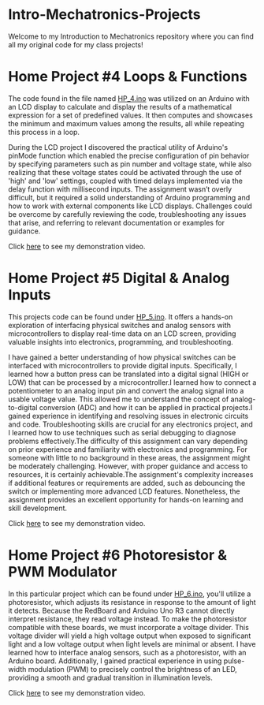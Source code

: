 # Intro-Mechatronics-Projects
Welcome to my Introduction to Mechatronics repository where you can find all my original code for my class projects!

# Home Project #4 Loops & Functions 
The code found in the file named [HP_4.ino](https://github.com/stevenrodriguezz/Intro-Mechatronics-Projects-/blob/main/HP_4.ino) was utilized on an Arduino with an LCD display to calculate and display the results of a mathematical expression for a set of predefined values. It then computes and showcases the minimum and maximum values among the results, all while repeating this process in a loop.

During the LCD project I discovered the practical utility of Arduino's pinMode function which enabled the precise configuration of pin behavior by specifying parameters such as pin number and voltage state, while also realizing that these voltage states could be activated through the use of 'high' and 'low' settings, coupled with timed delays implemented via the delay function with millisecond inputs. The assignment wasn’t overly difficult, but it required a solid understanding of Arduino programming and how to work with external components like LCD displays. Challenges could be overcome by carefully reviewing the code, troubleshooting any issues that arise, and referring to relevant documentation or examples for guidance.

Click [here](https://youtube.com/shorts/7tnhT-pbhHo?feature=share) to see my demonstration video. 

# Home Project #5 Digital & Analog Inputs
This projects code can be found under [HP_5.ino](https://github.com/stevenrodriguezz/Intro-Mechatronics-Projects-/blob/main/HP_5.ino). It offers a hands-on exploration of interfacing physical switches and analog sensors with microcontrollers to display real-time data on an LCD screen, providing valuable insights into electronics, programming, and troubleshooting.

I have gained a better understanding of how physical switches can be interfaced with microcontrollers to provide digital inputs. Specifically, I learned how a button press can be translated into a digital signal (HIGH or LOW) that can be processed by a microcontroller.I learned how to connect a potentiometer to an analog input pin and convert the analog signal into a usable voltage value. This allowed me to understand the concept of analog-to-digital conversion (ADC) and how it can be applied in practical projects.I gained experience in identifying and resolving issues in electronic circuits and code. Troubleshooting skills are crucial for any electronics project, and I learned how to use techniques such as serial debugging to diagnose problems effectively.The difficulty of this assignment can vary depending on prior experience and familiarity with electronics and programming. For someone with little to no background in these areas, the assignment might be moderately challenging. However, with proper guidance and access to resources, it is certainly achievable.The assignment's complexity increases if additional features or requirements are added, such as debouncing the switch or implementing more advanced LCD features. Nonetheless, the assignment provides an excellent opportunity for hands-on learning and skill development.

Click [here](https://youtube.com/shorts/Li2nkKKLO0o?feature=share) to see my demonstration video. 


# Home Project #6 Photoresistor & PWM Modulator
 In this particular project which can be found under [HP_6.ino](https://github.com/stevenrodriguezz/Intro-Mechatronics-Projects-/blob/main/HP_6.ino), you'll utilize a photoresistor, which adjusts its resistance in response to the amount of light it detects. Because the RedBoard and Arduino Uno R3 cannot directly interpret resistance, they read voltage instead. To make the photoresistor compatible with these boards, we must incorporate a voltage divider. This voltage divider will yield a high voltage output when exposed to significant light and a low voltage output when light levels are minimal or absent. I have learned how to interface analog sensors, such as a photoresistor, with an Arduino board. Additionally, I gained practical experience in using pulse-width modulation (PWM) to precisely control the brightness of an LED, providing a smooth and gradual transition in illumination levels.

 Click [here](https://youtube.com/shorts/Tzpzr_iDycg?feature=share) to see my demonstration video. 


